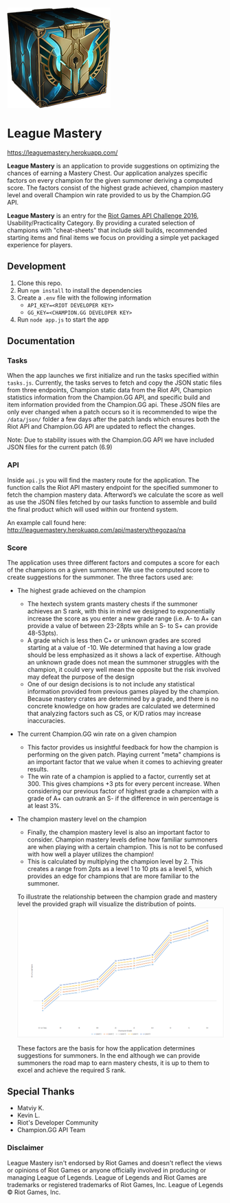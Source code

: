 
![LeagueMastery](https://raw.githubusercontent.com/ahmj/LeagueMastery/master/public/assets/chest.png) 

# League Mastery 
https://leaguemastery.herokuapp.com/

**League Mastery** is an application to provide suggestions on optimizing the chances of earning a Mastery Chest. Our application analyzes specific factors on every champion for the given summoner deriving a computed score. The factors consist of the highest grade achieved, champion mastery level and overall Champion win rate provided to us by the Champion.GG API.  

**League Mastery** is an entry for the  [Riot Games API Challenge 2016](https://developer.riotgames.com/discussion/announcements/show/eoq3tZd1), Usability/Practicality Category. By providing a curated selection of champions with "cheat-sheets" that include skill builds, recommended starting items and final items we focus on providing a simple yet packaged experience for players.

## Development

1. Clone this repo.
2. Run `npm install` to install the dependencies
3. Create a `.env` file with the following information
    + `API_KEY=<RIOT DEVELOPER KEY>`
    + `GG_KEY=<CHAMPION.GG DEVELOPER KEY>`
4. Run `node app.js` to start the app

## Documentation
### Tasks
When the app launches we first initialize and run the tasks specified within `tasks.js`. Currently, the tasks serves to fetch
and copy the JSON static files from three endpoints, Champion static data from the Riot API, Champion statistics information from the Champion.GG API, and specific build and item information provided from the Champion.GG api. These JSON files are only ever changed when a patch occurs so it is recommended to wipe the `/data/json/` folder a few days after the patch lands which ensures both the Riot API and Champion.GG API are updated to reflect the changes.

Note: Due to stability issues with the Champion.GG API we have included JSON files for the current patch (6.9)
### API

Inside `api.js` you will find the mastery route for the application. The function calls the Riot API mastery endpoint for the specified summoner to fetch the champion mastery data. Afterword’s we calculate the score as well as use the JSON files fetched by our tasks function to assemble and build the final product which will used within our frontend system.

An example call found here:
http://leaguemastery.herokuapp.com/api/mastery/thegozaq/na

### Score
The application uses three different factors and computes a score for each of the champions on a given summoner. We use the computed score to create suggestions for the summoner. The three factors used are:

+ The highest grade achieved on the champion
    + The hextech system grants mastery chests if the summoner achieves an S rank, with this in mind we designed to exponentially increase the score as you enter a new grade range (i.e. A- to A+ can provide a value of between 23-28pts while an S- to S+ can provide 48-53pts). 
    + A grade which is less then C+ or unknown grades are scored starting at a value of -10. We determined that having a low grade should be less emphasized as it shows a lack of expertise. Although an unknown grade does not mean the summoner struggles with the champion, it could very well mean the opposite but the risk involved may defeat the purpose of the design
    + One of our design decisions is to not include any statistical information provided from previous games played by the champion. Because mastery crates are determined by a grade, and there is no concrete knowledge on how grades are calculated we determined that analyzing factors such as CS, or K/D ratios may increase inaccuracies.
+ The current Champion.GG win rate on a given champion
    + This factor provides us insightful feedback for how the champion is performing on the given patch. Playing current "meta" champions is an important factor that we value when it comes to achieving greater results.
    + The win rate of a champion is applied to a factor, currently set at 300. This gives champions +3 pts for every           percent increase. When considering our previous factor of highest grade a champion with a grade of A+ can outrank an S-     if the difference in win percentage is at least 3%.
+ The champion mastery level on the champion
    + Finally, the champion mastery level is also an important factor to consider. Champion mastery levels define how familiar summoners are when playing with a certain champion. This is not to be confused with how well a player utilizes the champion! 
    + This is calculated by multiplying the champion level by 2. This creates a range from 2pts as a level 1 to 10 pts as a level 5, which provides an edge for champions that are more familiar to the summoner.
    
    To illustrate the relationship between the champion grade and mastery level the provided graph will visualize the distribution of points. 
![LeagueMastery](https://raw.githubusercontent.com/ahmj/LeagueMastery/master/public/assets/graph.png) 

    These factors are the basis for how the application determines suggestions for summoners. In the end although we can provide summoners the road map to earn mastery chests, it is up to them to excel and achieve the required S rank.

## Special Thanks
+ Matviy K.
+ Kevin L.
+ Riot's Developer Community
+ Champion.GG API Team

### Disclaimer 
League Mastery isn't endorsed by Riot Games and doesn't reflect the views or opinions of Riot Games or anyone officially involved in producing or managing League of Legends. League of Legends and Riot Games are trademarks or registered trademarks of Riot Games, Inc. League of Legends © Riot Games, Inc.
